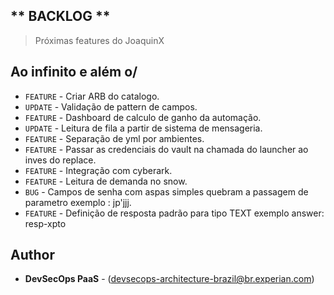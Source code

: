 ** BACKLOG **
----
> Próximas features do JoaquinX

## Ao infinito e além o/

* `FEATURE` - Criar ARB do catalogo. 
* `UPDATE`  - Validação de pattern de campos.
* `FEATURE` - Dashboard de calculo de ganho da automação.
* `UPDATE`  - Leitura de fila a partir de sistema de mensageria.
* `FEATURE` - Separação de yml por ambientes.
* `FEATURE` - Passar as credenciais do vault na chamada do launcher ao inves do replace. 
* `FEATURE` - Integração com cyberark.
* `FEATURE` - Leitura de demanda no snow.
* `BUG`     - Campos de senha com aspas simples quebram a passagem de parametro exemplo : jp'jjj.
* `FEATURE` - Definição de resposta padrão para tipo TEXT exemplo answer: resp-xpto

## Author

* **DevSecOps PaaS** - (devsecops-architecture-brazil@br.experian.com)